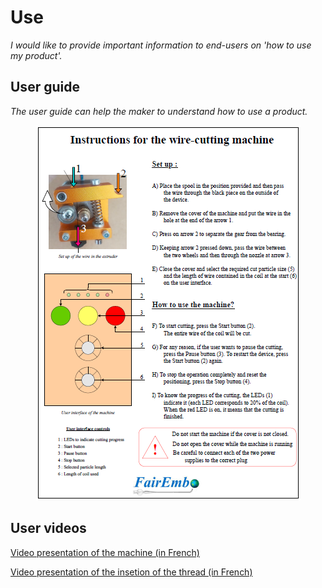 # **Use**

*I would like to provide important information to end-users on 'how to use my product'.*

## **User guide**

*The user guide can help the maker to understand how to use a product.* 

<p align="center"> 
 <img src="https://github.com/TomGosnik/FairEmbo-Project/blob/main/Source/Pictures/Use_User%20guide.png" />
</p>

## **User videos**


[Video presentation of the machine (in French)](https://youtu.be/ImHSvuk8Stc)

[Video presentation of the insetion of the thread (in French)](https://youtu.be/wi5pOOeNl6A)





